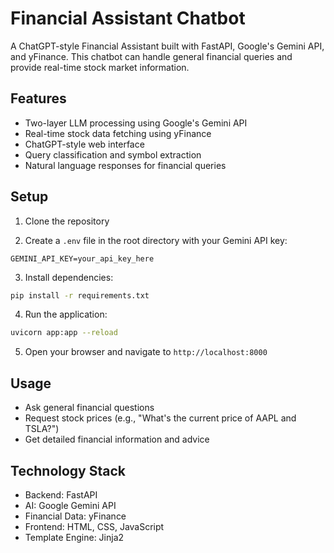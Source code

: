 # Financial Assistant Chatbot

A ChatGPT-style Financial Assistant built with FastAPI, Google's Gemini API, and yFinance. This chatbot can handle general financial queries and provide real-time stock market information.

## Features

- Two-layer LLM processing using Google's Gemini API
- Real-time stock data fetching using yFinance
- ChatGPT-style web interface
- Query classification and symbol extraction
- Natural language responses for financial queries

## Setup

1. Clone the repository

2. Create a `.env` file in the root directory with your Gemini API key:
```
GEMINI_API_KEY=your_api_key_here
```

3. Install dependencies:
```bash
pip install -r requirements.txt
```

4. Run the application:
```bash
uvicorn app:app --reload
```

5. Open your browser and navigate to `http://localhost:8000`

## Usage

- Ask general financial questions
- Request stock prices (e.g., "What's the current price of AAPL and TSLA?")
- Get detailed financial information and advice

## Technology Stack

- Backend: FastAPI
- AI: Google Gemini API
- Financial Data: yFinance
- Frontend: HTML, CSS, JavaScript
- Template Engine: Jinja2